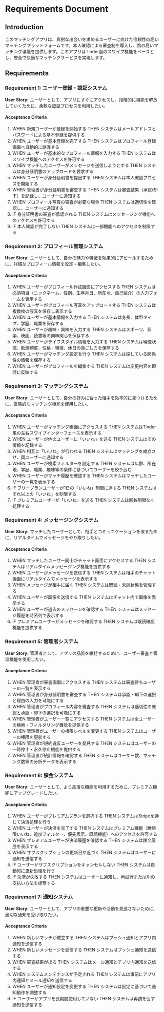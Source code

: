 # Requirements Document

## Introduction

このマッチングアプリは、真剣な出会いを求めるユーザーに向けた信頼性の高いマッチングプラットフォームです。本人確認による審査制を導入し、質の高いマッチング環境を提供します。このアプリはTinder風のスワイプ機能をベースとし、安全で快適なマッチングサービスを実現します。

## Requirements

### Requirement 1: ユーザー登録・認証システム

**User Story:** ユーザーとして、アプリにすぐにアクセスし、段階的に機能を解放していくために、柔軟な認証プロセスを利用したい。

#### Acceptance Criteria

1. WHEN 新規ユーザーが登録を開始する THEN システムはメールアドレスとパスワードによる基本登録を提供する
2. WHEN ユーザーが基本登録を完了する THEN システムはプロフィール登録画面へ自動的に誘導する
3. WHEN ユーザーが基本的なプロフィール情報を入力する THEN システムはスワイプ機能へのアクセスを許可する
4. WHEN マッチしたユーザーがメッセージを送信しようとする THEN システムは身分証明書のアップロードを要求する
5. WHEN ユーザーが身分証明書を提出する THEN システムは本人確認プロセスを開始する
6. WHEN 管理者が身分証明書を審査する THEN システムは審査結果（承認/却下）を記録し、ユーザーに通知する
7. WHEN プロフィール写真の審査が必要な場合 THEN システムは適切性を確認し、ユーザーに通知する
8. IF 身分証明書の審査が承認される THEN システムはメッセージング機能へのアクセスを許可する
9. IF 本人確認が完了しない THEN システムは一部機能へのアクセスを制限する

### Requirement 2: プロフィール管理システム

**User Story:** ユーザーとして、自分の魅力や特徴を効果的にアピールするために、詳細なプロフィール情報を設定・編集したい。

#### Acceptance Criteria

1. WHEN ユーザーがプロフィール作成画面にアクセスする THEN システムは必須項目（ニックネーム、性別、生年月日、所在地、自己紹介）の入力フォームを表示する
2. WHEN ユーザーがプロフィール写真をアップロードする THEN システムは複数枚の写真を保存し表示する
3. WHEN ユーザーが基本情報を入力する THEN システムは身長、体型タイプ、学歴、職業を保存する
4. WHEN ユーザーが趣味・興味を入力する THEN システムはスポーツ、音楽、映画、読書等の興味関心を保存する
5. WHEN ユーザーがライフスタイル情報を入力する THEN システムは喫煙状況、飲酒頻度、性格・特徴、休日の過ごし方を保存する
6. WHEN ユーザーがマッチング設定を行う THEN システムは探している関係性の情報を保存する
7. WHEN ユーザーがプロフィールを編集する THEN システムは変更内容を即時に反映する

### Requirement 3: マッチングシステム

**User Story:** ユーザーとして、自分の好みに合った相手を効率的に見つけるために、直感的なマッチング機能を使用したい。

#### Acceptance Criteria

1. WHEN ユーザーがマッチング画面にアクセスする THEN システムはTinder風の左右スワイプインターフェースを表示する
2. WHEN ユーザーが他のユーザーに「いいね」を送る THEN システムはその情報を記録する
3. WHEN 相互に「いいね」が行われる THEN システムはマッチングを成立させ、両ユーザーに通知する
4. WHEN ユーザーが検索フィルターを設定する THEN システムは年齢、所在地、学歴、職業、趣味等の条件に基づいてユーザーを絞り込む
5. WHEN ユーザーがマッチ履歴を確認する THEN システムはマッチしたユーザーの一覧を表示する
6. IF フリープランユーザーが1日の「いいね」制限に達する THEN システムはそれ以上の「いいね」を制限する
7. IF プレミアムユーザーが「いいね」を送る THEN システムは回数制限なく処理する

### Requirement 4: メッセージングシステム

**User Story:** マッチしたユーザーとして、相手とコミュニケーションを取るために、リアルタイムでメッセージをやり取りしたい。

#### Acceptance Criteria

1. WHEN マッチしたユーザー同士がチャット画面にアクセスする THEN システムはリアルタイムメッセージング機能を提供する
2. WHEN ユーザーがメッセージを送信する THEN システムは相手のチャット画面にリアルタイムでメッセージを表示する
3. WHEN メッセージが相手に届く THEN システムは既読・未読状態を管理する
4. WHEN ユーザーが画像を送信する THEN システムはチャット内で画像を表示する
5. WHEN ユーザーが過去のメッセージを確認する THEN システムはメッセージ履歴を時系列で表示する
6. IF プレミアムユーザーがメッセージを確認する THEN システムは既読確認機能を提供する

### Requirement 5: 管理者システム

**User Story:** 管理者として、アプリの品質を維持するために、ユーザー審査と管理機能を使用したい。

#### Acceptance Criteria

1. WHEN 管理者が審査画面にアクセスする THEN システムは審査待ちユーザーの一覧を表示する
2. WHEN 管理者が身分証明書を審査する THEN システムは承認・却下の選択と理由の入力を可能にする
3. WHEN 管理者がプロフィール内容を審査する THEN システムは適切性の確認と承認・却下の選択を可能にする
4. WHEN 管理者がユーザー一覧にアクセスする THEN システムは全ユーザーの検索・フィルタリング機能を提供する
5. WHEN 管理者がユーザーの権限レベルを変更する THEN システムはユーザーの権限を更新する
6. WHEN 管理者が規約違反ユーザーを発見する THEN システムはユーザーの一時停止・永久停止機能を提供する
7. WHEN 管理者が統計情報を確認する THEN システムはユーザー数、マッチング数等の分析データを表示する

### Requirement 6: 課金システム

**User Story:** ユーザーとして、より高度な機能を利用するために、プレミアム機能にアップグレードしたい。

#### Acceptance Criteria

1. WHEN ユーザーがプレミアムプランを選択する THEN システムはStripeを通じて決済処理を行う
2. WHEN ユーザーが決済を完了する THEN システムはプレミアム機能（無制限いいね、追加フィルター、優先表示、既読機能）へのアクセスを許可する
3. WHEN プレミアムユーザーが決済履歴を確認する THEN システムは課金履歴を表示する
4. WHEN サブスクリプションの更新日が近づく THEN システムはユーザーに通知を送信する
5. IF ユーザーがサブスクリプションをキャンセルしない THEN システムは自動的に更新処理を行う
6. IF 決済が失敗する THEN システムはユーザーに通知し、再試行または別の支払い方法を提案する

### Requirement 7: 通知システム

**User Story:** ユーザーとして、アプリの重要な更新や活動を見逃さないために、適切な通知を受け取りたい。

#### Acceptance Criteria

1. WHEN 新しいマッチが成立する THEN システムはプッシュ通知とアプリ内通知を送信する
2. WHEN 新しいメッセージを受信する THEN システムはプッシュ通知を送信する
3. WHEN 審査結果が出る THEN システムはメール通知とアプリ内通知を送信する
4. WHEN システムメンテナンスが予定される THEN システムは事前にアプリ内通知とメール通知を送信する
5. WHEN ユーザーが通知設定を変更する THEN システムは設定に基づいて通知動作を調整する
6. IF ユーザーがアプリを長期間使用していない THEN システムは再訪を促す通知を送信する
